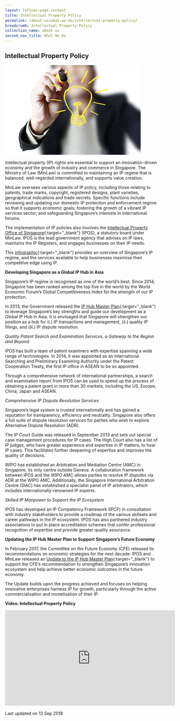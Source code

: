 ```yaml
---
layout: leftnav-page-content
title: Intellectual Property Policy
permalink: /about-us/what-we-do/intellectual-property-policy/
breadcrumb: Intellectual Property Policy
collection_name: about-us
second_nav_title: What We Do
---
```


<style> 
 .image {width: 600px;} 
 .image img {max-width: 100%;} 
</style>

Intellectual Property Policy
---

<div class="image"><img src="/images/IPPD.jpg/"></div>

Intellectual property (IP) rights are essential to support an innovation-driven economy and the growth of industry and commerce in Singapore. The Ministry of Law (MinLaw) is committed to maintaining an IP regime that is balanced, well-regarded internationally, and supports value creation.

MinLaw oversees various aspects of IP policy, including those relating to patents, trade marks, copyright, registered designs, plant varieties, geographical indications and trade secrets. Specific functions include reviewing and updating our domestic IP protection and enforcement regime so that it supports economic goals; fostering the growth of a vibrant IP services sector; and safeguarding Singapore’s interests in international forums.

The implementation of IP policies also involves the [Intellectual Property Office of Singapore](https://www.ipos.gov.sg/){:target="_blank"} (IPOS), a statutory board under MinLaw. IPOS is the lead government agency that advises on IP laws, maintains the IP Registers, and engages businesses on their IP needs.

This [infographic](/files/Singapore-Intellectual-Property-Regime-2018.pdf/){:target="_blank"} provides an overview of Singapore’s IP regime, and the services available to help businesses maximise their competitive edge using IP.

**Developing Singapore as a Global IP Hub in Asia**

Singapore’s IP regime is recognised as one of the world’s best. Since 2014, Singapore has been ranked among the top five in the world by the World Economic Forum’s Global Competitiveness Index for the strength of our IP protection.

In 2013, the Government released the [IP Hub Master Plan](/files/IP-HUB-MASTER-PLAN-REPORT-2-APR-2013.pdf/){:target="_blank"} to leverage Singapore’s key strengths and guide our development as a Global IP Hub in Asia. It is envisaged that Singapore will strengthen our position as a hub for (i.) IP transactions and management, (ii.) quality IP filings, and (iii.) IP dispute resolution.

*Quality Patent Search and Examination Services, a Gateway to the Region and Beyond*

IPOS has built a team of patent examiners with expertise spanning a wide range of technologies. In 2014, it was appointed as an International Searching and Preliminary Examining Authority under the Patent Cooperation Treaty, the first IP office in ASEAN to be so appointed.

Through a comprehensive network of international partnerships, a search and examination report from IPOS can be used to speed up the process of obtaining a patent grant in more than 30 markets, including the US, Europe, China, Japan and ASEAN.

*Comprehensive IP Dispute Resolution Services*

Singapore’s legal system is trusted internationally and has gained a reputation for transparency, efficiency and neutrality. Singapore also offers a full suite of dispute resolution services for parties who wish to explore Alternative Dispute Resolution (ADR).

The IP Court Guide was released in September 2013 and sets out special case management procedures for IP cases. The High Court also has a list of IP judges, who have greater experience and expertise in IP matters, to hear IP cases. This facilitates further deepening of expertise and improves the quality of decisions.

WIPO has established an Arbitration and Mediation Centre (AMC) in Singapore, its only centre outside Geneva. A collaboration framework between IPOS and the WIPO AMC allows parties to resolve IP disputes via ADR at the WIPO AMC. Additionally, the Singapore International Arbitration Centre (SIAC) has established a specialist panel of IP arbitrators, which includes internationally-renowned IP experts.

*Skilled IP Manpower to Support the IP Ecosystem*

IPOS has developed an IP Competency Framework (IPCF) in consultation with industry stakeholders to provide a roadmap of the various skillsets and career pathways in the IP ecosystem. IPOS has also partnered industry associations to put in place accreditation schemes that confer professional recognition of expertise and provide greater quality assurance.

**Updating the IP Hub Master Plan to Support Singapore’s Future Economy**

In February 2017, the Committee on the Future Economy (CFE) released its recommendations on economic strategies for the next decade. IPOS and MinLaw released an [Update to the IP Hub Master Plan](/files/Update-to-IP-Hub-Master-Plan.pdf/){:target="_blank"} to support the CFE’s recommendation to strengthen Singapore’s innovation ecosystem and help achieve better economic outcomes in the future economy.

The Update builds upon the progress achieved and focuses on helping innovative enterprises harness IP for growth, particularly through the active commercialisation and monetisation of their IP.

**Video: Intellectual Property Policy**

<div class="bp-youtube"><iframe width="560" height="315" src="https://www.youtube.com/embed/YCoXdVYspbM?rel=0" frameborder="0" allow="accelerometer; autoplay; encrypted-media; gyroscope; picture-in-picture" allowfullscreen></iframe></div>

<p class="right-side-updated">Last updated on 13 Sep 2018</p>
